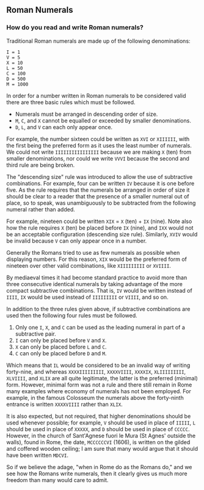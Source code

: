 ## Roman Numerals
### How do you read and write Roman numerals?

Traditional Roman numerals are made up of the following denominations:

```
I = 1
V = 5
X = 10
L = 50
C = 100
D = 500
M = 1000
```

In order for a number written in Roman numerals to be considered valid there are three basic rules which must be followed.

* Numerals must be arranged in descending order of size.
* `M`, `C`, and `X` cannot be equalled or exceeded by smaller denominations.
* `D`, `L`, and `V` can each only appear once.

For example, the number sixteen could be written as `XVI` or `XIIIIII`, with the first being the preferred form as it uses the least number of numerals. We could not write `IIIIIIIIIIIIIIII` because we are making `X` (ten) from smaller denominations, nor could we write `VVVI` because the second and third rule are being broken.

The "descending size" rule was introduced to allow the use of subtractive combinations. For example, four can be written `IV` because it is one before five. As the rule requires that the numerals be arranged in order of size it should be clear to a reader that the presence of a smaller numeral out of place, so to speak, was unambiguously to be subtracted from the following numeral rather than added.

For example, nineteen could be written `XIX` = `X` (ten) + `IX` (nine). Note also how the rule requires `X` (ten) be placed before `IX` (nine), and `IXX` would not be an acceptable configuration (descending size rule). Similarly, `XVIV` would be invalid because `V` can only appear once in a number.

Generally the Romans tried to use as few numerals as possible when displaying numbers. For this reason, `XIX` would be the preferred form of nineteen over other valid combinations, like `XIIIIIIIII` or `XVIIII`.

By mediaeval times it had become standard practice to avoid more than three consecutive identical numerals by taking advantage of the more compact subtractive combinations. That is, `IV` would be written instead of `IIII`, `IX` would be used instead of `IIIIIIIII` or `VIIII`, and so on.

In addition to the three rules given above, if subtractive combinations are used then the following four rules must be followed.

1. Only one `I`, `X`, and `C` can be used as the leading numeral in part of a subtractive pair.
2. `I` can only be placed before `V` and `X`.
3. `X` can only be placed before `L` and `C`.
4. `C` can only be placed before `D` and `M`.

Which means that `IL` would be considered to be an invalid way of writing forty-nine, and whereas `XXXXIIIIIIIII`, `XXXXVIIII`, `XXXXIX`, `XLIIIIIIIII`, `XLVIIII`, and `XLIX` are all quite legitimate, the latter is the preferred (minimal) form. However, minimal form was not a rule and there still remain in Rome many examples where economy of numerals has not been employed. For example, in the famous Colosseum the numerals above the forty-ninth entrance is written `XXXXVIIII` rather than `XLIX`.

It is also expected, but not required, that higher denominations should be used whenever possible; for example, `V` should be used in place of `IIIII`, `L` should be used in place of `XXXXX`, and `D` should be used in place of `CCCCC`. However, in the church of Sant'Agnese fuori le Mura (St Agnes' outside the walls), found in Rome, the date, `MCCCCCCVI` (1606), is written on the gilded and coffered wooden ceiling; I am sure that many would argue that it should have been written `MDCVI`.

So if we believe the adage, "when in Rome do as the Romans do," and we see how the Romans write numerals, then it clearly gives us much more freedom than many would care to admit.
